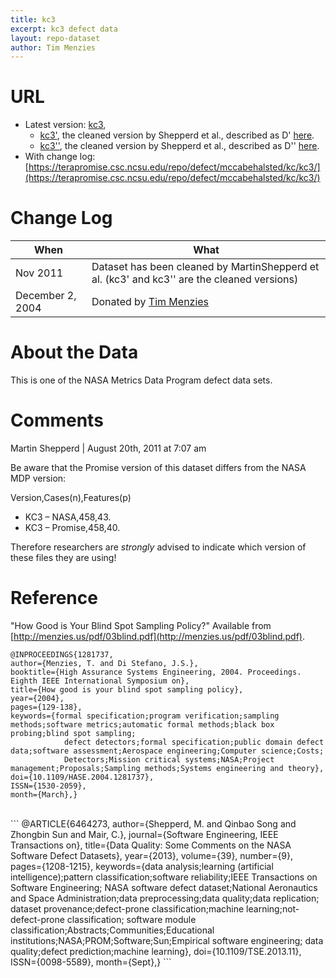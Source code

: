 ```yaml
---
title: kc3
excerpt: kc3 defect data
layout: repo-dataset
author: Tim Menzies
---
```



# URL

  * Latest version: [kc3](https://terapromise.csc.ncsu.edu/repo/defect/mccabehalsted/kc/kc3/kc3.arff),
      * [kc3'](https://terapromise.csc.ncsu.edu/repo/defect/mccabehalsted/kc/kc3/d), the cleaned version by Shepperd et al., described as D' [here](http://nasa-softwaredefectdatasets.wikispaces.com/home).
      * [kc3''](https://terapromise.csc.ncsu.edu/repo/defect/mccabehalsted/kc/kc3/dd), the cleaned version by Shepperd et al., described as D'' [here](http://nasa-softwaredefectdatasets.wikispaces.com/home).
  * With change log:[https://terapromise.csc.ncsu.edu/repo/defect/mccabehalsted/kc/kc3/](https://terapromise.csc.ncsu.edu/repo/defect/mccabehalsted/kc/kc3/)

# Change Log

When | What---- | ----
Nov 2011 | Dataset has been cleaned by MartinShepperd et al. (kc3' and kc3'' are the cleaned versions)
   December 2, 2004 | Donated by [Tim Menzies](/repo/people/data-donors/promise3.html)

# About the Data
This is one of the NASA Metrics Data Program defect data sets.

# Comments

Martin Shepperd | August 20th, 2011 at 7:07 am

Be aware that the Promise version of this dataset differs from the NASA MDP version:

Version,Cases(n),Features(p)
 * KC3 – NASA,458,43.
 * KC3 – Promise,458,40.

Therefore researchers are *strongly* advised to indicate which version of these files they are using!

# Reference

"How Good is Your Blind Spot Sampling Policy?" Available from [http://menzies.us/pdf/03blind.pdf](http://menzies.us/pdf/03blind.pdf).
```
@INPROCEEDINGS{1281737,
author={Menzies, T. and Di Stefano, J.S.},
booktitle={High Assurance Systems Engineering, 2004. Proceedings. Eighth IEEE International Symposium on},
title={How good is your blind spot sampling policy},
year={2004},
pages={129-138},
keywords={formal specification;program verification;sampling methods;software metrics;automatic formal methods;black box probing;blind spot sampling;
            defect detectors;formal specification;public domain defect data;software assessment;Aerospace engineering;Computer science;Costs;
            Detectors;Mission critical systems;NASA;Project management;Proposals;Sampling methods;Systems engineering and theory},
doi={10.1109/HASE.2004.1281737},
ISSN={1530-2059},
month={March},}
```
<br>
```
@ARTICLE{6464273,
author={Shepperd, M. and Qinbao Song and Zhongbin Sun and Mair, C.},
journal={Software Engineering, IEEE Transactions on},
title={Data Quality: Some Comments on the NASA Software Defect Datasets},
year={2013},
volume={39},
number={9},
pages={1208-1215},
keywords={data analysis;learning (artificial intelligence);pattern classification;software reliability;IEEE Transactions on Software Engineering;
          NASA software defect dataset;National Aeronautics and Space Administration;data preprocessing;data quality;data replication;
          dataset provenance;defect-prone classification;machine learning;not-defect-prone classification;
          software module classification;Abstracts;Communities;Educational institutions;NASA;PROM;Software;Sun;Empirical software engineering;
          data quality;defect prediction;machine learning},
doi={10.1109/TSE.2013.11},
ISSN={0098-5589},
month={Sept},}
```
